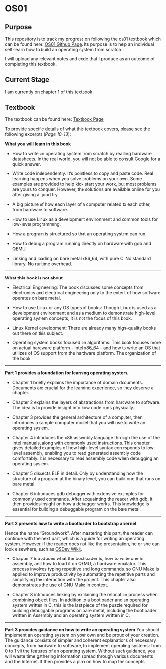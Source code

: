 # OS01

## Purpose
This repository is to track my progress on following the os01 textbook which can be found here: [OS01 Github Page](https://github.com/tuhdo/os01). Its purpose is to help an individual self-learn how to build an operating system from scratch. 

I will upload any relevant notes and code that I produce as an outcome of completing this textbook.


## Current Stage
I am currently on chapter 1 of this textbook

## Textbook
The textbook can be found here: [Textbook Page](https://github.com/tuhdo/os01/blob/master/Operating_Systems_From_0_to_1.pdf)

To provide specific details of what this textbook covers, please see the following excerpts (*Page 10-13*):

**What you will learn in this book**

- How to write an operating system from scratch by reading hardware
datasheets. In the real world, you will not be able to consult Google
for a quick answer.

- Write code independently. It’s pointless to copy and paste code. Real
learning happens when you solve problems on your own. Some examples are provided to help kick start your work, but most problems are
yours to conquer. However, the solutions are available online for you
after giving a good try.

- A big picture of how each layer of a computer related to each other,
from hardware to software.

- How to use Linux as a development environment and common tools
for low-level programming.

- How a program is structured so that an operating system can run.

- How to debug a program running directly on hardware with gdb and
QEMU.

- Linking and loading on bare metal x86_64, with pure C. No standard
library. No runtime overhead.

---

**What this book is not about**

- Electrical Engineering: The book discusses some concepts from
electronics and electrical engineering only to the extent of how software operates on bare metal.

- How to use Linux or any OS types of books: Though Linux
is used as a development environment and as a medium to demonstrate
high-level operating system concepts, it is not the focus of this book.

- Linux Kernel development: There are already many high-quality
books out there on this subject.

- Operating system books focused on algorithms: This
book focuses more on actual hardware platform - Intel x86_64 - and
how to write an OS that utilizes of OS support from the hardware platform.
The organization of the book

---

**Part 1 provides a foundation for learning operating system.**

- Chapter 1 briefly explains the importance of domain documents.
Documents are crucial for the learning experience, so they deserve
a chapter.

- Chapter 2 explains the layers of abstractions from hardware to software. The idea is to provide insight into how code runs physically.
  
- Chapter 3 provides the general architecture of a computer, then introduces a sample computer model that you will use to write an
operating system.

- Chapter 4 introduces the x86 assembly language through the use
of the Intel manuals, along with commonly used instructions. This
chapter gives detailed examples of how high-level syntax corresponds
to low-level assembly, enabling you to read generated assembly code
comfortably. It is necessary to read assembly code when debugging
an operating system.

- Chapter 5 dissects ELF in detail. Only by understanding how the
structure of a program at the binary level, you can build one that
runs on bare metal.

- Chapter 6 introduces gdb debugger with extensive examples for commonly used commands. After acquainting the reader with gdb, it
then provides insight on how a debugger works. This knowledge is
essential for building a debuggable program on the bare metal.

---

**Part 2 presents how to write a bootloader to bootstrap a kernel**. 

Hence the name “Groundwork”. After mastering this part, the reader can continue with the next part, which is a guide for writing an operating system. However, if the reader does not like the presentation, he or she
can look elsewhere, such as [OSDev Wiki:](http://wiki.osdev.org/).

- Chapter 7 introduces what the bootloader is, how to write one in
assembly, and how to load it on QEMU, a hardware emulator. This
process involves typing repetitive and long commands, so GNU Make
is applied to improve productivity by automating the repetitive parts
and simplifying the interaction with the project. This chapter also
demonstrates the use of GNU Make in context.

- Chapter 8 introduces linking by explaining the relocation process
when combining object files. In addition to a bootloader and an operating system written in C, this is the last piece of the puzzle required for building debuggable programs on bare metal, including
the bootloader written in Assembly and an operating system written in C.

---

**Part 3 provides guidance on how to write an operating system**
You should implement an operating system on your own and be proud of
your creation. The guidance consists of simpler and coherent explanations of necessary concepts, from hardware to software, to implement
operating systems: from 0 to 1 vii
the features of an operating system. Without such guidance, you will
waste time gathering information spread through various documents
and the Internet. It then provides a plan on how to map the concepts

